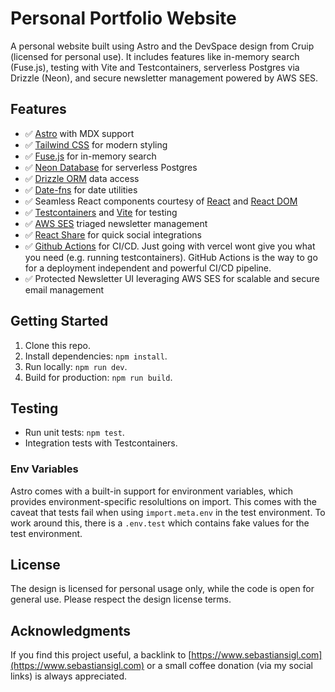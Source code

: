# Personal Portfolio Website

A personal website built using Astro and the DevSpace design from Cruip (licensed for personal use). 
It includes features like in-memory search (Fuse.js), testing with Vite and Testcontainers, 
serverless Postgres via Drizzle (Neon), and secure newsletter management powered by AWS SES.

## Features
- ✅ [Astro](https://astro.build/) with MDX support
- ✅ [Tailwind CSS](https://tailwindcss.com/) for modern styling
- ✅ [Fuse.js](https://fusejs.io/) for in-memory search
- ✅ [Neon Database](https://neon.tech/) for serverless Postgres
- ✅ [Drizzle ORM](https://orm.drizzle.team/) data access
- ✅ [Date-fns](https://date-fns.org/) for date utilities
- ✅ Seamless React components courtesy of [React](https://react.dev/) and [React DOM](https://react.dev/)
- ✅ [Testcontainers](https://www.testcontainers.org/) and [Vite](https://vitejs.dev/) for testing
- ✅ [AWS SES](https://aws.amazon.com/ses/) triaged newsletter management
- ✅ [React Share](https://github.com/nygardk/react-share) for quick social integrations
- ✅ [Github Actions](https://github.com/features/actions) for CI/CD. Just going with vercel wont give you what you need (e.g. running testcontainers). GitHub Actions is the way to go for a deployment independent  and powerful CI/CD pipeline.
- ✅ Protected Newsletter UI leveraging AWS SES for scalable and secure email management

## Getting Started
1. Clone this repo.
2. Install dependencies: `npm install`.
3. Run locally: `npm run dev`.
4. Build for production: `npm run build`.

## Testing
- Run unit tests: `npm test`.
- Integration tests with Testcontainers.

### Env Variables
Astro comes with a built-in support for environment variables, which provides environment-specific resolultions on import. This comes with the caveat that tests fail when using `import.meta.env` in the test environment. To work around this, there is a `.env.test` which contains fake values for the test environment.

## License
The design is licensed for personal usage only, while the code is open for general use. 
Please respect the design license terms.

## Acknowledgments
If you find this project useful, a backlink to [https://www.sebastiansigl.com](https://www.sebastiansigl.com) 
or a small coffee donation (via my social links) is always appreciated.
